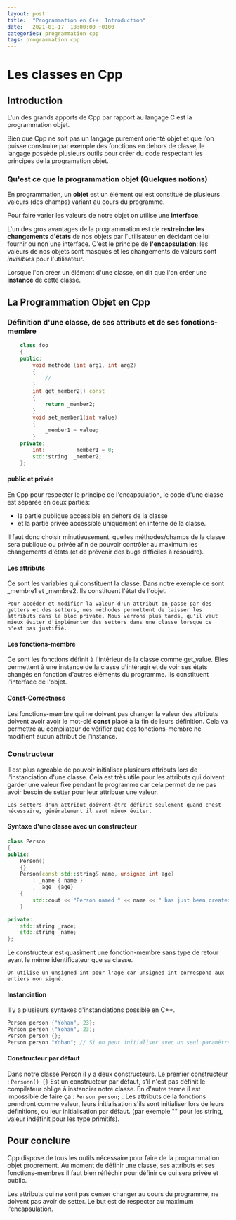 ```yaml
---
layout: post
title:  "Programmation en C++: Introduction"
date:   2021-01-17  18:00:00 +0100
categories: programmation cpp
tags: programmation cpp
---
```


# Les classes en Cpp

## Introduction

L'un des grands apports de Cpp par rapport au langage C est la programmation objet.

Bien que Cpp ne soit pas un langage purement orienté objet et que l'on puisse construire par exemple des fonctions en dehors de classe, le langage possède plusieurs outils pour créer du code respectant les principes de la programation objet.

### Qu'est ce que la programmation objet (Quelques notions)

En programmation, un **objet** est un élément qui est constitué de plusieurs valeurs (des champs) variant au cours du programme.

Pour faire varier les valeurs de notre objet on utilise une **interface**.

L'un des gros avantages de la programmation est de **restreindre les changements d'états** de nos objets par l'utilisateur en décidant de lui fournir ou non une interface. 
C'est le principe de **l'encapsulation**: les valeurs de nos objets sont masqués et les changements de valeurs sont *invisibles* pour l'utilisateur.

Lorsque l'on créer un élément d'une classe, on dit que l'on créer une **instance** de cette classe.

## La Programmation Objet en Cpp

### Définition d'une classe, de ses attributs et de ses fonctions-membre

```cpp
    class foo
    {
    public:
        void methode (int arg1, int arg2)
        {
            //
        }
        int get_member2() const 
        { 
            return _member2; 
        }
        void set_member1(int value)
        {
            _member1 = value;
        }
    private:
        int:         _member1 = 0;
        std::string  _member2;   
    }; 
```

#### public et privée

En Cpp pour respecter le principe de l'encapsulation, le code d'une classe est séparée en deux parties:
- la partie publique accessible en dehors de la classe
- et la partie privée accessible uniquement en interne de la classe.

Il faut donc choisir minutieusement, quelles méthodes/champs de la classe sera publique ou privée afin de pouvoir contrôler au maximum les changements d'états (et de prévenir des bugs difficiles à résoudre).

#### Les attributs 

Ce sont les variables qui constituent la classe. Dans notre exemple ce sont _membre1 et _membre2. Ils constituent l'état de l'objet.

    Pour accéder et modifier la valeur d'un attribut on passe par des getters et des setters, mes méthodes permettent de laisser les attributs dans le bloc private. Nous verrons plus tards, qu'il vaut mieux éviter d'implémenter des setters dans une classe lorsque ce n'est pas justifié.

#### Les fonctions-membre 

Ce sont les fonctions définit à l'intérieur de la classe comme get_value. Elles permettent à une instance de la classe d'intéragir et de voir ses états changés en fonction d'autres éléments du programme. Ils constituent l'interface de l'objet.

#### Const-Correctness 

Les fonctions-membre qui ne doivent pas changer la valeur des attributs doivent avoir avoir le mot-clé **const** placé à la fin de leurs définition. Cela va permettre au compilateur de vérifier que ces fonctions-membre ne modifient aucun attribut de l'instance. 

### Constructeur

Il est plus agréable de pouvoir initialiser plusieurs attributs lors de l'instanciation d'une classe. Cela est très utile pour les attributs qui doivent garder une valeur fixe pendant le programme car cela permet de ne pas avoir besoin de setter pour leur attribuer une valeur. 

    Les setters d'un attribut doivent-être définit seulement quand c'est nécessaire, généralement il vaut mieux éviter.

#### Syntaxe d'une classe avec un constructeur

```cpp
class Person
{
public:
    Person()
    {}
    Person(const std::string& name, unsigned int age)
        : _name { name }
        , _age  {age}
    {
        std::cout << "Person named " << name << " has just been created!" << std::endl;
    }

private:
    std::string _race;
    std::string _name;
};
```
Le constructeur est quasiment une fonction-membre sans type de retour ayant le même identificateur que sa classe. 

    On utilise un unsigned int pour l'age car unsigned int correspond aux entiers non signé.


#### Instanciation 

Il y a plusieurs syntaxes d'instanciations possible en C++.

```cpp
Person person {"Yohan", 23};
Person person ("Yohan", 23);
Person person {};
Person person "Yohan"; // Si on peut initialiser avec un seul paramètre.
```

#### Constructeur par défaut

Dans notre classe Person il y a deux constructeurs. Le premier constructeur : `` Personn() {} `` Est un constructeur par défaut, s'il n'est pas définit le compilateur oblige à instancier notre classe. 
En d'autre terme il est impossible de faire ça : ``Person person;`` . Les attributs de la fonctions prendront comme valeur, leurs initialisation s'ils sont initialiser lors de leurs définitions, ou leur initialisation par défaut. (par exemple "" pour les string, valeur indéfinit pour les type primitifs).

## Pour conclure

Cpp dispose de tous les outils nécessaire pour faire de la programmation objet proprement. Au moment de définir une classe, ses attributs et ses fonctions-membres il faut bien réfléchir pour définir ce qui sera privée et public. 

Les attributs qui ne sont pas censer changer au cours du programme, ne doivent pas avoir de setter. Le but est de respecter au maximum l'encapsulation.
